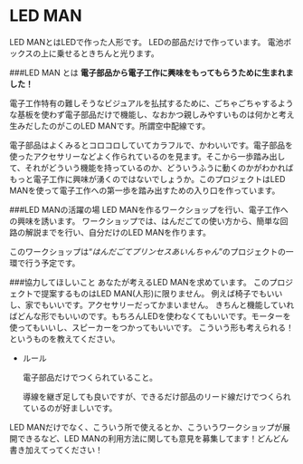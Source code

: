# LED MAN

LED MANとはLEDで作った人形です。
LEDの部品だけで作っています。
電池ボックスの上に乗せるときちんと光ります。

###LED MAN とは
**電子部品から電子工作に興味をもってもらうために生まれました！**

電子工作特有の難しそうなビジュアルを払拭するために、ごちゃごちゃするような基板を使わず電子部品だけで機能し、なおかつ親しみやすいものは何かと考え生みだしたのがこのLED MANです。所謂空中配線です。

電子部品はよくみるとコロコロしていてカラフルで、かわいいです。電子部品を使ったアクセサリーなどよく作られているのを見ます。そこから一歩踏み出して、それがどういう機能を持っているのか、どういうふうに動くのかがわかればもっと電子工作に興味が湧くのではないでしょうか。このプロジェクトはLED MANを使って電子工作への第一歩を踏み出すための入り口を作っています。

###LED MANの活躍の場
LED MANを作るワークショップを行い、電子工作への興味を誘います。
ワークショップでは、はんだごての使い方から、簡単な回路の解説までを行い、自分だけのLED MANを作ります。

このワークショップは“*はんだごてプリンセスあいんちゃん*”のプロジェクトの一環で行う予定です。

###協力してほしいこと
あなたが考えるLED MANを求めています。
このプロジェクトで提案するものはLED MAN(人形)に限りません。
例えば椅子でもいいし、家でもいいです。アクセサリーだってかまいません。
きちんと機能していればどんな形でもいいのです。もちろんLEDを使わなくてもいいです。モーターを使ってもいいし、スピーカーをつかってもいいです。
こういう形も考えられる！というものを教えてください。

* ルール
  
  電子部品だけでつくられていること。
  
  導線を継ぎ足しても良いですが、できるだけ部品のリード線だけでつくられているのが好ましいです。


LED MANだけでなく、こういう所で使えるとか、こういうワークショップが展開できるなど、LED MANの利用方法に関しても意見を募集してます！どんどん書き加えてってください！
  

